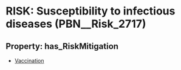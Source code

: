 # RISK: __Susceptibility to infectious diseases__ (PBN__Risk_2717)

## Property: has_RiskMitigation

* [Vaccination](PBN__Mitigation_245)

